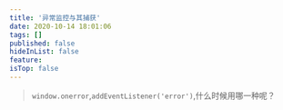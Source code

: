 ```yaml
---
title: '异常监控与其捕获'
date: 2020-10-14 18:01:06
tags: []
published: false
hideInList: false
feature: 
isTop: false
---
```

> `window.onerror`,`addEventListener('error')`,什么时候用哪一种呢？
<!-- more -->
